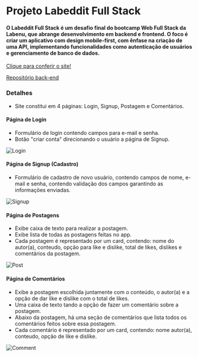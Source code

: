 # Projeto Labeddit Full Stack

#### O Labeddit Full Stack é um desafio final do bootcamp Web Full Stack da Labenu, que abrange desenvolvimento em backend e frontend. O foco é criar um aplicativo com design mobile-first, com ênfase na criação de uma API, implementando funcionalidades como autenticação de usuários e gerenciamento de banco de dados.

[Clique para conferir o site!](https://labeddit-regiane.surge.sh/)

[Repositório back-end](https://github.com/Regiane-Martins/Labeddit-back)

### Detalhes
- Site constitui em 4 páginas: Login, Signup, Postagem e Comentários.

#### Página de Login
- Formulário de login contendo campos para e-mail e senha.
- Botão "criar conta" direcionando o usuário a página de Signup.

![Login](.github/prints/login.png)

#### Página de Signup (Cadastro)
- Formulário de cadastro de novo usuário, contendo campos de nome, e-mail e senha, contendo validação dos campos garantindo as informações enviadas.

![Signup](.github/prints/signup.png)

#### Página de Postagens

- Exibe caixa de texto para realizar a postagem.
- Exibe lista de todas as postagens feitas no app.
- Cada postagem é representado por um card, contendo: nome do autor(a), conteudo, opção para like e dislike, total de likes, dislikes e comentários da postagem.

![Post](.github/prints/post.png)

#### Página de Comentários
- Exibe a postagem escolhida juntamente com o conteúdo, o autor(a) e a opção de dar like e dislike com o total de likes.
- Uma caixa de texto tando a opção de fazer um comentário sobre a postagem.
- Abaixo da postagem, há uma seção de comentários que lista todos os comentários feitos sobre essa postagem.
- Cada comentário é representado por um card, contendo: nome autor(a), conteudo, opção de like e dislike.

![Comment](.github/prints/comment.png)